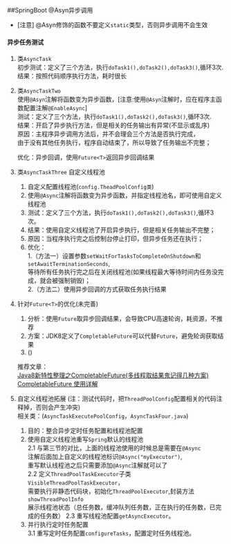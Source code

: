 ##SpringBoot @Asyn异步调用
- [注意] @Asyn修饰的函数不要定义`static`类型，否则异步调用不会生效 
#### 异步任务测试
1. 类`AsyncTask`  
    初步测试：定义了三个方法，执行`doTask1(),doTask2(),doTask3()`,循环3次.  
    结果：按照代码顺序执行方法，耗时很长
2. 类`AsyncTaskTwo`  
    使用`@Asyn`注解将函数变为异步函数，[注意:使用`@Asyn`注解时，应在程序主函数配置注解`@EnableAsync`]  
    测试：定义了三个方法，执行`doTask1(),doTask2(),doTask3()`,循环3次.  
    结果：开启了异步执行方法，但是相关的任务输出有异常(不显示或乱序)  
    原因：主程序异步调用方法后，并不会理会三个方法是否执行完成，  
    由于没有其他任务执行，程序自动结束了，所以导致了任务输出不完整；
    
    优化：异步回调，使用`Future<T>`返回异步回调结果
3. 类`AsyncTaskThree` 自定义线程池
    1. 自定义配置线程池(`config.TheadPoolConfig类`)
    2. 使用`@Async`注解将函数变为异步函数，并指定线程池名，即可使用自定义线程池
    3. 测试：定义了三个方法，执行`doTask1(),doTask2(),doTask3()`,循环3次。
    4. 结果：使用自定义线程池了开启异步执行，但是相关任务输出不完整；
    5. 原因：当程序执行完之后控制台停止打印，但异步任务还在执行；
    6. 优化：  
        1.（方法一）设置参数`setWaitForTasksToCompleteOnShutdown`和`setAwaitTerminationSeconds`,  
        等待所有任务执行完之后在关闭线程池(如果线程最大等待时间内任务没完成，就会被强制销毁)；  
        2.（方法二）使用异步回调的方式获取任务执行结果
        
        
4. 针对`Future<T>`的优化(未完善)  
    1. 分析：使用`Future`取异步回调结果，会导致CPU高速轮询，耗资源，不推荐  
    2. 方案：JDK8定义了`CompletableFuture`可以代替`Future`，避免轮询获取结果
    3. ()

    推荐文章：  
    [Java8新特性整理之CompletableFuture(多线程取结果鬼记得几种方案)](https://blog.csdn.net/u011726984/article/details/79320004)  
    [CompletableFuture 使用详解](https://www.jianshu.com/p/6bac52527ca4)

5. 自定义线程池拓展 (注：测试代码时，把`ThreadPoolConfig`配置相关的代码注释掉，否则会产生冲突)  
    相关类：(`AsyncTaskExecutePoolConfig`，`AsyncTaskFour.java`)  
    1. 目的：整合异步定时任务配置和线程池配置
    2. 使用自定义线程池重写`Spring`默认的线程池  
        2.1 与第三节的对比，上面的线程池使用的时候总是需要在`@Async`  
        注解后面加上自定义的线程池标识`@Async("myExecutor")`,  
        重写默认线程池之后只需要添加`@Async`注解就可以了  
        2.2 定义`ThreadPoolTaskExecutor`子类`VisibleThreadPoolTaskExecutor`，  
        需要执行非静态代码块，初始化`ThreadPoolExecutor`,封装方法`showThreadPoolInfo`  
        展示线程池状态（总任务数，缓冲队列任务数，正在执行的任务数，已完成的任务数）
        2.3 重写线程池配置`getAsyncExecutor`。
    3. 并行执行定时任务配置  
        3.1 重写定时任务配置`configureTasks`，配置定时任务线程池。